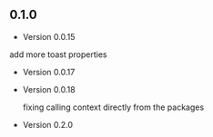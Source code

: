 ## 0.1.0

- Version 0.0.15

add more toast properties

- Version 0.0.17

- Version 0.0.18

  fixing calling context directly from the packages

- Version 0.2.0
